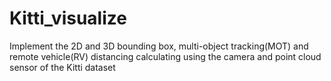 # Kitti_visualize
Implement the 2D and 3D bounding box, multi-object tracking(MOT) and remote vehicle(RV) distancing calculating using the camera and point cloud sensor of the Kitti dataset
